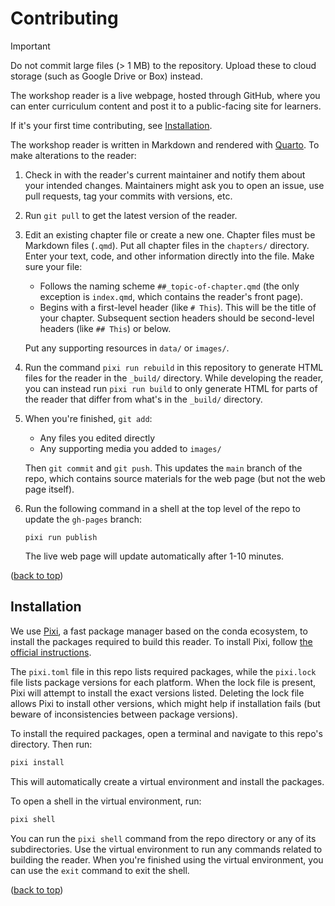 # Contributing

[top]: #contributing

> [!IMPORTANT]
>
> Do not commit large files (> 1 MB) to the repository. Upload these to cloud
> storage (such as Google Drive or Box) instead.

The workshop reader is a live webpage, hosted through GitHub, where you can
enter curriculum content and post it to a public-facing site for learners.

If it's your first time contributing, see [Installation](#installation).

The workshop reader is written in Markdown and rendered with [Quarto][]. To
make alterations to the reader:

[Quarto]: https://quarto.org/

1.  Check in with the reader's current maintainer and notify them about your 
    intended changes. Maintainers might ask you to open an issue, use pull 
    requests, tag your commits with versions, etc.

2.  Run `git pull` to get the latest version of the reader.

3.  Edit an existing chapter file or create a new one. Chapter files must be
    Markdown files (`.qmd`). Put all chapter files in the `chapters/`
    directory. Enter your text, code, and other information directly into the
    file. Make sure your file:

    - Follows the naming scheme `##_topic-of-chapter.qmd` (the only exception
      is `index.qmd`, which contains the reader's front page).
    - Begins with a first-level header (like `# This`). This will be the title
      of your chapter. Subsequent section headers should be second-level
      headers (like `## This`) or below.

    Put any supporting resources in `data/` or `images/`.

4.  Run the command `pixi run rebuild` in this repository to generate HTML
    files for the reader in the `_build/` directory. While developing the
    reader, you can instead run `pixi run build` to only generate HTML for
    parts of the reader that differ from what's in the `_build/` directory.

5.  When you're finished, `git add`:
    - Any files you edited directly
    - Any supporting media you added to `images/`

    Then `git commit` and `git push`. This updates the `main` branch of the
    repo, which contains source materials for the web page (but not the web
    page itself).

6.  Run the following command in a shell at the top level of the repo to update
    the `gh-pages` branch:
    ```
    pixi run publish
    ```
    The live web page will update automatically after 1-10 minutes.

([back to top][top])


## Installation

We use [Pixi][], a fast package manager based on the conda ecosystem, to
install the packages required to build this reader. To install Pixi, follow
[the official instructions][Pixi]. 

[pixi]: https://pixi.sh/

The `pixi.toml` file in this repo lists required packages, while the
`pixi.lock` file lists package versions for each platform. When the lock file
is present, Pixi will attempt to install the exact versions listed. Deleting
the lock file allows Pixi to install other versions, which might help if
installation fails (but beware of inconsistencies between package versions).

To install the required packages, open a terminal and navigate to this repo's
directory. Then run:

```sh
pixi install
```

This will automatically create a virtual environment and install the packages.

To open a shell in the virtual environment, run:

```sh
pixi shell
```

You can run the `pixi shell` command from the repo directory or any of its
subdirectories. Use the virtual environment to run any commands related to
building the reader. When you're finished using the virtual environment, you
can use the `exit` command to exit the shell.

([back to top][top])
